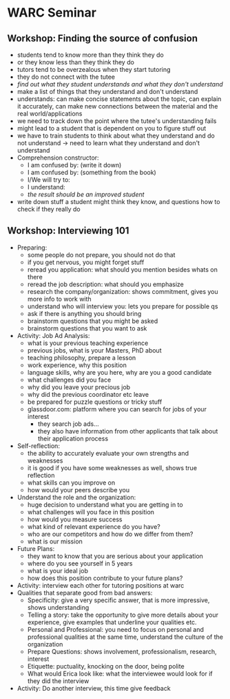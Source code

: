 # WARC Seminar

## Workshop: Finding the source of confusion

- students tend to know more than they think they do
- or they know less than they think they do
- tutors tend to be overzealous when they start tutoring
- they do not connect with the tutee
- _find out what they student understands and what they don't understand_
- make a list of things that they understand and don't understand
- understands: can make concise statements about the topic, can explain it
  accurately, can make new connections between the material and the real
  world/applications
- we need to track down the point where the tutee's understanding fails
- might lead to a student that is dependent on you to figure stuff out
- we have to train students to think about what they understand and do not
  understand -> need to learn what they understand and don't understand
- Comprehension constructor:
    - I am confused by: (write it down)
    - I am confused by: (something from the book)
    - I/We will try to:
    - I understand:
    - _the result should be an improved student_
- write down stuff a student might think they know, and questions how to check
  if they really do

## Workshop: Interviewing 101

- Preparing:
    - some people do not prepare, you should not do that
    - if you get nervous, you might forget stuff
    - reread you application: what should you mention besides whats on there
    - reread the job description: what should you emphasize
    - research the company/organization: shows commitment, gives you more info
      to work with
    - understand who will interview you: lets you prepare for possible qs
    - ask if there is anything you should bring
    - brainstorm questions that you might be asked
    - brainstorm questions that you want to ask
- Activity: Job Ad Analysis:
    - what is your previous teaching experience
    - previous jobs, what is your Masters, PhD about
    - teaching philosophy, prepare a lesson
    - work experience, why this position
    - language skills, why are you here, why are you a good candidate
    - what challenges did you face
    - why did you leave your precious job
    - why did the previous coordinator etc leave
    - be prepared for puzzle questions or tricky stuff
    - glassdoor.com: platform where you can search for jobs of your interest
        - they search job ads...
        - they also have information from other applicants that talk about
          their application process
- Self-reflection:
    - the ability to accurately evaluate your own strengths and weaknesses
    - it is good if you have some weaknesses as well, shows true reflection
    - what skills can you improve on
    - how would your peers describe you
- Understand the role and the organization:
    - huge decision to understand what you are getting in to
    - what challenges will you face in this position
    - how would you measure success
    - what kind of relevant experience do you have?
    - who are our competitors and how do we differ from them?
    - what is our mission
- Future Plans:
    - they want to know that you are serious about your application
    - where do you see yourself in 5 years
    - what is your ideal job
    - how does this position contribute to your future plans?
- Activity: interview each other for tutoring positions at warc
- Qualities that separate good from bad answers:
    - Specificity: give a very specific answer, that is more impressive, shows
      understanding
    - Telling a story: take the opportunity to give more details about your
      experience, give examples that underline your qualities etc.
    - Personal and Professional: you need to focus on personal and professional
      qualities at the same time, understand the culture of the organization
    - Prepare Questions: shows involvement, professionalism, research, interest
    - Etiquette: puctuality, knocking on the door, being polite
    - What would Erica look like: what the interviewee would look for if they
      did the interview
- Activity: Do another interview, this time give feedback


